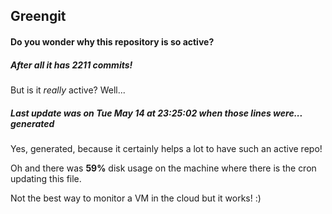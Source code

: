 ## Greengit

#### Do you wonder why this repository is so active?

##### After all it has 2211 commits!

But is it *really* active? Well...

##### Last update was on Tue May 14 at 23:25:02 when those lines were... generated

Yes, generated, because it certainly helps a lot to have such an active repo!

Oh and there was **59%** disk usage on the machine
where there is the cron updating this file.

Not the best way to monitor a VM in the cloud but it works! :)
